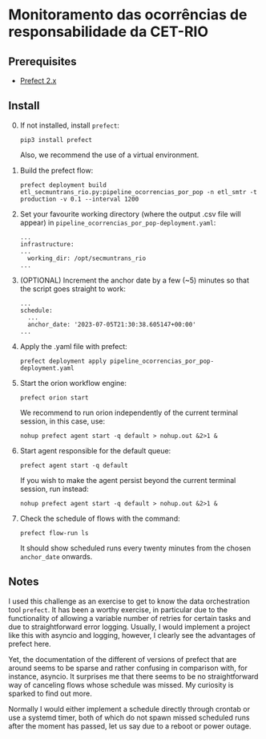 # Monitoramento das ocorrências de responsabilidade da CET-RIO

## Prerequisites
* [Prefect 2.x](https://docs.prefect.io/) 

## Install
0. If not installed, install `prefect`:
    ```
    pip3 install prefect
    ```
    Also, we recommend the use of a virtual environment.
1. Build the prefect flow:
    ```
    prefect deployment build etl_secmuntrans_rio.py:pipeline_ocorrencias_por_pop -n etl_smtr -t production -v 0.1 --interval 1200
    ```

2. Set your favourite working directory (where the output .csv file will appear) in `pipeline_ocorrencias_por_pop-deployment.yaml`:
    ```
    ...
    infrastructure:
    ...
      working_dir: /opt/secmuntrans_rio
    ...
    ```

3. (OPTIONAL) Increment the anchor date by a few (~5) minutes so that the script goes straight to work:
    ```
    ...
    schedule:
      ...
      anchor_date: '2023-07-05T21:30:38.605147+00:00'
    ...
    ```

4. Apply the .yaml file with prefect:
    ```
    prefect deployment apply pipeline_ocorrencias_por_pop-deployment.yaml
    ```

5. Start the orion workflow engine:
    ```
    prefect orion start
    ```
    We recommend to run orion independently of the current terminal session, in this case, use:
    ```
    nohup prefect agent start -q default > nohup.out &2>1 &
    ```

6. Start agent responsible for the default queue:
    ```
    prefect agent start -q default
    ```
    If you wish to make the agent persist beyond the current terminal session, run instead:
    ```
    nohup prefect agent start -q default > nohup.out &2>1 &
    ```

7. Check the schedule of flows with the command:
    ```
    prefect flow-run ls
    ```
    It should show scheduled runs every twenty minutes from the chosen `anchor_date` onwards.

## Notes
I used this challenge as an exercise to get to know the data orchestration tool `prefect`. It has been a worthy exercise, in particular due to the functionality of allowing a variable number of retries for certain tasks and due to straightforward error logging. Usually, I would implement a project like this with asyncio and logging, however, I clearly see the advantages of prefect here.

Yet, the documentation of the different of versions of prefect that are around seems to be sparse and rather confusing in comparison with, for instance, asyncio. It surprises me that there seems to be no straightforward way of canceling flows whose schedule was missed. My curiosity is sparked to find out more. 

Normally I would either implement a schedule directly through crontab or use a systemd timer, both of which do not spawn missed scheduled runs after the moment has passed, let us say due to a reboot or power outage.
